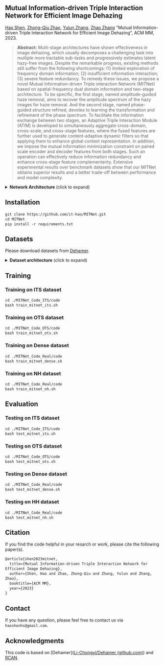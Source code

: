 ## Mutual Information-driven Triple Interaction Network for Efficient Image Dehazing 

[Hao Shen](https://github.com/it-hao), [Zhong-Qiu Zhao](http://faculty.hfut.edu.cn/zzq123456/zh_CN/index.htm), [Yulun Zhang](https://yulunzhang.com/), [Zhao Zhang](https://sites.google.com/site/cszzhang) "Mutual Information-driven Triple Interaction Network for Efficient Image Dehazing", ACM MM, 2023.  

> **Abstract:** Multi-stage architectures have shown effectiveness in image dehazing, which usually decomposes a challenging task into multiple more tractable sub-tasks and progressively estimates latent hazy-free images. Despite the remarkable progress, existing methods still suffer from the following shortcomings: (1) limited exploration of frequency domain information; (2) insufficient information interaction; (3) severe feature redundancy. To remedy these issues, we propose a novel Mutual Information-driven Triple interaction Network (MITNet) based on spatial-frequency dual domain information and two-stage architecture. To be specific, the first stage, named amplitude-guided haze removal, aims to recover the amplitude spectrum of the hazy images for haze removal. And the second stage, named phase-guided structure refined, devotes to learning the transformation and refinement of the phase spectrum. To facilitate the information exchange between two stages, an Adaptive Triple Interaction Module (ATIM) is developed to simultaneously aggregate cross-domain, cross-scale, and cross-stage features, where the fused features are further used to generate content-adaptive dynamic filters so that applying them to enhance global context representation. In addition, we impose the mutual information minimization constraint on paired scale encoder and decoder features from both stages. Such an operation can effectively reduce information redundancy and enhance cross-stage feature complementarity. Extensive experimental results over benchmark datasets show that our MITNet obtains superior results and a better trade-off between performance and model complexity.

<details>
  <summary> <strong>Network Architecture</strong> (click to expand) 	</summary>
<p align="center">
  <img src="Figs\net.png" alt="net" width="900px"/>
</p>
<p align="center">
  <img src="Figs\block.png" alt="block" width="800px"/>
</p>
</details>

## Installation

```
git clone https://github.com/it-hao/MITNet.git
cd MITNet
pip install -r requirements.txt
```

## Datasets

Please download datasets from [Dehamer](https://github.com/Li-Chongyi/Dehamer).

<details>
  <summary> <strong>Dataset architecture</strong> (click to expand) 	</summary>
<p align="center">
  <img src="Figs\data.png" alt="data" width="800px"/>
</p>
</details>

## Training

### Training on ITS dataset

```shell
cd ./MITNet_Code_ITS/code
bash train_mitnet_its.sh 
```

### Training on OTS dataset

```shell
cd ./MITNet_Code_OTS/code
bash train_mitnet_ots.sh 
```

### Training on Dense dataset

```shell
cd ./MITNet_Code_Real/code
bash train_mitnet_dense.sh 
```

### Training on NH dataset

```shell
cd ./MITNet_Code_Real/code
bash train_mitnet_nh.sh
```

## Evaluation

### Testing on ITS dataset

```shell
cd ./MITNet_Code_ITS/code
bash test_mitnet_its.sh 
```

### Testing on OTS dataset

```shell
cd ./MITNet_Code_OTS/code
bash test_mitnet_ots.sh 
```
### Testing on Dense dataset

```shell
cd ./MITNet_Code_Real/code
bash test_mitnet_dense.sh 
```

### Testing on HH dataset

```shell
cd ./MITNet_Code_Real/code
bash test_mitnet_nh.sh 
```


## Citation

If you find the code helpful in your resarch or work, please cite the following paper(s).

```
@article{shen2023mitnet,
  title={Mutual Information-driven Triple Interaction Network for Efficient Image Dehazing},
  author={Shen, Hao and Zhao, Zhong-Qiu and Zhang, Yulun and Zhang, Zhao},
  booktitle={ACM MM},
  year={2023}
}
```

## Contact

If you have any question, please feel free to contact us via `haoshenhs@gmail.com`.

## Acknowledgments

This code is based on [Dehamer]([Li-Chongyi/Dehamer (github.com)](https://github.com/Li-Chongyi/Dehamer)) and [RCAN](https://github.com/yulunzhang/RCAN).
